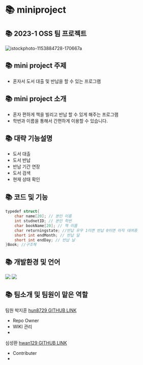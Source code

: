 # 📚 miniproject

## 📚 2023-1 OSS 팀 프로젝트
![istockphoto-1153884728-170667a](https://user-images.githubusercontent.com/130721702/236655140-bf8c71e0-d82a-4a1f-9273-a8ebbd1545a9.jpg)

## 📚 mini project 주제
* 혼자서 도서 대출 및 반납을 할 수 있는 프로그램

## 📚 mini project 소개
* 혼자 편하게 책을 빌리고 반납 할 수 있게 해주는 프로그램
* 학번과 이름을 통해서 간편하게 이용할 수 있습니다.

## 📚 대략 기능설명
* 도서 대출
* 도서 반납
* 반납 기간 연장
* 도서 검색
* 현재 상태 확인

## 📚 코드 및 기능
```C#
typedef struct{
    char name[20]; // 본인 이름
    int studnetID; // 본인 학번
    char bookName[20]; // 책 이름
    char returningstate; //반납 유무 1이면 반납 0이면 아직 대여중
    short int endMonth; // 반납 달
    short int endDay; // 반납 날
}Book; //구조체
```



## 📚 개발환경 및 언어
<img src="https://img.shields.io/badge/C-A8B9CC?style=flat&logo=C&logoColor=white"/>
 <img src="https://img.shields.io/badge/Git-F05032?style=flat&logo=Git&logoColor=white"/>

## 📚 팀소개 및 팀원이 맡은 역할
팀원
박지훈 [hun8729 GITHUB LINK](https://github.com/hun8729)
 * Repo Owner
 * WIKI 관리
 * 

심성환 [hwan129 GITHUB LINK](https://github.com/hwan129)
 * Contributer
 * 
